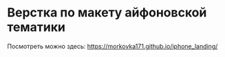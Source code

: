 # Верстка по макету айфоновской тематики
Посмотреть можно здесь: https://morkovka171.github.io/iphone_landing/

